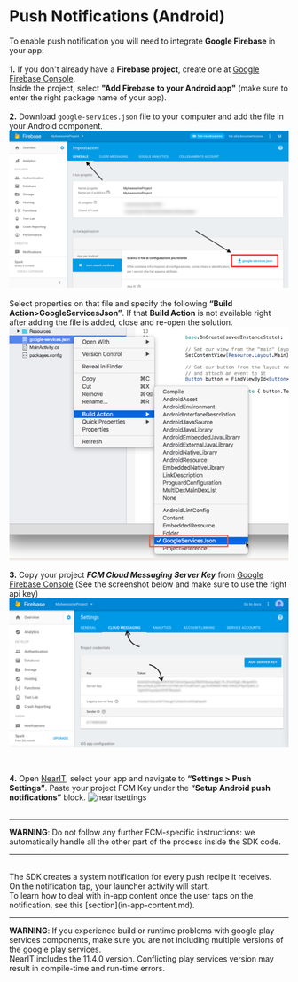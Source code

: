 # Push Notifications (Android)

To enable push notification you will need to integrate **Google Firebase** in your app:
<br><br>
**1.** If you don't already have a **Firebase project**, create one at [Google Firebase Console](https://console.firebase.google.com/).<br>
Inside the project, select **"Add Firebase to your Android app"** (make sure to enter the right package name of your app).
<br><br>
**2.** Download `google-services.json` file to your computer and add the file in your Android component.
<br>
![google-services.json](push_help/google_services_json.png "")
<br><br>
Select properties on that file and specify the following **“Build Action>GoogleServicesJson”**. If that **Build Action** is not available right after adding the file is added, close and re-open the solution.
![google-services-help](push_help/google-services-help.png )

**3.** Copy your project ***FCM Cloud Messaging Server Key*** from [Google Firebase Console](https://console.firebase.google.com/)
(See the screenshot below and make sure to use the right api key)
![fcmkey](push_help/fcmkeylocation.png "")

<br>

**4.** Open [NearIT](https://go.nearit.com), select your app and navigate to **“Settings > Push Settings”**.
Paste your project FCM Key under the **“Setup Android push notifications”** block.
![nearitsettings](push_help/fcm_upload.gif "")
<br><br>
___
**WARNING**: Do not follow any further FCM-specific instructions: we automatically handle all the other part of the process inside the SDK code.
___


<br>
The SDK creates a system notification for every push recipe it receives.<br>
On the notification tap, your launcher activity will start.<br>
To learn how to deal with in-app content once the user taps on the notification, see this [section](in-app-content.md).



___
**WARNING**: If you experience build or runtime problems with google play services components, make sure you are not including multiple versions of the google play services.<br>
NearIT includes the 11.4.0 version. Conflicting play services version may result in compile-time and run-time errors.
